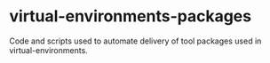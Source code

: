 # virtual-environments-packages
Code and scripts used to automate delivery of tool packages used in virtual-environments.
